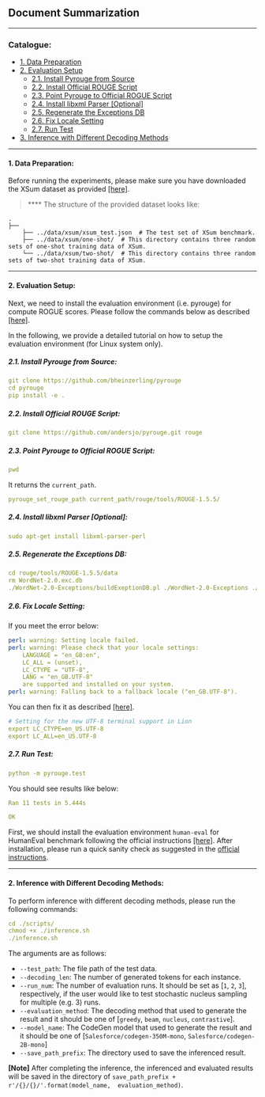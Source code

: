 ## Document Summarization

****

### Catalogue:
* <a href='#data_preparation'>1. Data Preparation</a>
* <a href='#evaluation_setup'>2. Evaluation Setup</a>
    * <a href='#rogue_source'>2.1. Install Pyrouge from Source</a>
    * <a href='#rogue_official'>2.2. Install Official ROUGE Script</a>
    * <a href='#rogue_point'>2.3. Point Pyrouge to Official ROGUE Script</a>
    * <a href='#rogue_parser'>2.4. Install libxml Parser [Optional]</a>
    * <a href='#rogue_DB'>2.5. Regenerate the Exceptions DB</a>
    * <a href='#rogue_locale'>2.6. Fix Locale Setting</a>
    * <a href='#rogue_test'>2.7. Run Test</a>
* <a href='#inference'>3. Inference with Different Decoding Methods</a>

****
<span id='data_preparation'/>

#### 1. Data Preparation:
Before running the experiments, please make sure you have downloaded the XSum dataset as provided [[here]](../data/xsum/). 


> ****  The structure of the provided dataset looks like:

    .
    ├──
        ├── ../data/xsum/xsum_test.json  # The test set of XSum benchmark.
        ├── ../data/xsum/one-shot/  # This directory contains three random sets of one-shot training data of XSum.
        └── ../data/xsum/two-shot/  # This directory contains three random sets of two-shot training data of XSum.

****
<span id='evaluation_setup'/>

#### 2. Evaluation Setup:
Next, we need to install the evaluation environment (i.e. pyrouge) for compute ROGUE scores. Please follow the commands below as described [[here]](https://stackoverflow.com/questions/45894212/installing-pyrouge-gets-error-in-ubuntu). 

In the following, we provide a detailed tutorial on how to setup the evaluation environment (for Linux system only).

<span id='rogue_source'/>

##### 2.1. Install Pyrouge from Source:
```yaml
git clone https://github.com/bheinzerling/pyrouge
cd pyrouge
pip install -e .
```

<span id='rogue_official'/>

##### 2.2. Install Official ROUGE Script:
```yaml
git clone https://github.com/andersjo/pyrouge.git rouge
```

<span id='rogue_point'/>

##### 2.3. Point Pyrouge to Official ROGUE Script:
```yaml
pwd
```
It returns the `current_path`.

```yaml
pyrouge_set_rouge_path current_path/rouge/tools/ROUGE-1.5.5/
```

<span id='rogue_parser'/>

##### 2.4. Install libxml Parser [Optional]:
```yaml
sudo apt-get install libxml-parser-perl
```

<span id='rogue_DB'/>

##### 2.5. Regenerate the Exceptions DB:
```yaml
cd rouge/tools/ROUGE-1.5.5/data
rm WordNet-2.0.exc.db
./WordNet-2.0-Exceptions/buildExeptionDB.pl ./WordNet-2.0-Exceptions ./smart_common_words.txt ./WordNet-2.0.exc.db
```

<span id='rogue_locale'/>

##### 2.6. Fix Locale Setting:
If you meet the error below:
```yaml
perl: warning: Setting locale failed.
perl: warning: Please check that your locale settings:
	LANGUAGE = "en_GB:en",
	LC_ALL = (unset),
	LC_CTYPE = "UTF-8",
	LANG = "en_GB.UTF-8"
    are supported and installed on your system.
perl: warning: Falling back to a fallback locale ("en_GB.UTF-8").
```

You can then fix it as described [[here]](https://stackoverflow.com/questions/2499794/how-to-fix-a-locale-setting-warning-from-perl).
```yaml
# Setting for the new UTF-8 terminal support in Lion
export LC_CTYPE=en_US.UTF-8
export LC_ALL=en_US.UTF-8
```

<span id='rogue_test'/>

##### 2.7. Run Test:
```yaml
python -m pyrouge.test
```

You should see results like below:
```yaml
Ran 11 tests in 5.444s

OK
```




First, we should install the evaluation environment `human-eval` for HumanEval benchmark following the official instructions [[here]](https://github.com/openai/human-eval). After installation, please run a quick sanity check as suggested in the [official instructions](https://github.com/openai/human-eval#usage).

****
<span id='inference'/>

#### 2. Inference with Different Decoding Methods:
To perform inference with different decoding methods, please run the following commands:
```yaml
cd ./scripts/
chmod +x ./inference.sh
./inference.sh
```

The arguments are as follows:
* `--test_path`: The file path of the test data.
* `--decoding_len`: The number of generated tokens for each instance.
* `--run_num`: The number of evaluation runs. It should be set as [`1`, `2`, `3`], respectively, if the user would like to test stochastic nucleus sampling for multiple (e.g. 3) runs.
* `--evaluation_method`: The decoding method that used to generate the result and it should be one of [`greedy`, `beam`, `nucleus`, `contrastive`].
* `--model_name`: The CodeGen model that used to generate the result and it should be one of [`Salesforce/codegen-350M-mono`, `Salesforce/codegen-2B-mono`]
* `--save_path_prefix`: The directory used to save the inferenced result.

**[Note]** After completing the inference, the inferenced and evaluated results will be saved in the directory of `save_path_prefix + r'/{}/{}/'.format(model_name, 
        evaluation_method)`.
